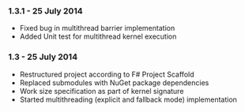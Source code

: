 ### 1.3.1 - 25 July 2014
* Fixed bug in multithread barrier implementation
* Added Unit test for multithread kernel execution

### 1.3 - 25 July 2014
* Restructured project according to F# Project Scaffold
* Replaced submodules with NuGet package dependencies
* Work size specification as part of kernel signature
* Started multithreading (explicit and fallback mode) implementation
